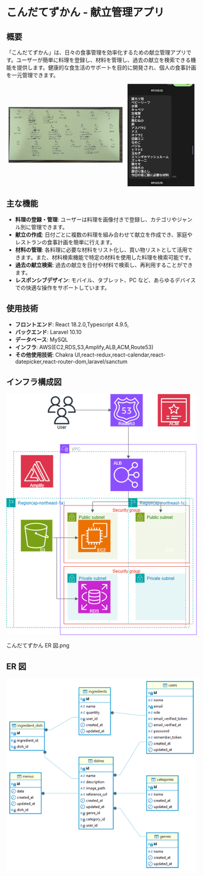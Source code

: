 # こんだてずかん - 献立管理アプリ

## 概要

「こんだてずかん」は、日々の食事管理を効率化するための献立管理アプリです。ユーザーが簡単に料理を登録し、材料を管理し、過去の献立を検索できる機能を提供します。健康的な食生活のサポートを目的に開発され、個人の食事計画を一元管理できます。

<div style="display: flex; justify-content: space-around; align-items: center;">
  <img src="public/献立表.png" alt="献立表" style="width: 60%; height: auto;"/>
  <img src="public/材料リスト.png" alt="材料リスト" style="width: 35%; height: 80%;"/>
</div>

## 主な機能

- **料理の登録・管理**: ユーザーは料理を画像付きで登録し、カテゴリやジャンル別に管理できます。
- **献立の作成**: 日付ごとに複数の料理を組み合わせて献立を作成でき、家庭やレストランの食事計画を簡単に行えます。
- **材料の管理**: 各料理に必要な材料をリスト化し、買い物リストとして活用できます。また、材料検索機能で特定の材料を使用した料理を検索可能です。
- **過去の献立検索**: 過去の献立を日付や材料で検索し、再利用することができます。
- **レスポンシブデザイン**: モバイル、タブレット、PC など、あらゆるデバイスでの快適な操作をサポートしています。

## 使用技術

- **フロントエンド**: React 18.2.0,Typescript 4.9.5,
- **バックエンド**: Laravel 10.10
- **データベース**: MySQL
- **インフラ**: AWS(EC2,RDS,S3,Amplify,ALB,ACM,Route53)
- **その他使用技術**: Chakra UI,react-redux,react-calendar,react-datepicker,react-router-dom,laravel/sanctum

## インフラ構成図

![インフラ構成図](public/こんだてずかんインフラ構成図.png)

こんだてずかん ER 図.png

## ER 図

![ER図](public/こんだてずかんER図.png)
